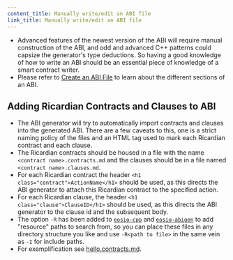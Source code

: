 ```yaml
---
content_title: Manually write/edit an ABI file
link_title: Manually write/edit an ABI file
---
```


- Advanced features of the newest version of the ABI will require manual construction of the ABI, and odd and advanced C++ patterns could capsize the generator's type deductions. So having a good knowledge of how to write an ABI should be an essential piece of knowledge of a smart contract writer.
- Please refer to [Create an ABI File](00_understanding-abi-files.md#create-an-abi-file) to learn about the different sections of an ABI.

## Adding Ricardian Contracts and Clauses to ABI
- The ABI generator will try to automatically import contracts and clauses into the generated ABI.  There are a few caveats to this, one is a strict naming policy of the files and an HTML tag used to mark each Ricardian contract and each clause.
- The Ricardian contracts should be housed in a file with the name `<contract name>.contracts.md` and the clauses should be in a file named `<contract name>.clauses.md`.
 - For each Ricardian contract the header `<h1 class="contract">ActionName</h1>` should be used, as this directs the ABI generator to attach this Ricardian contract to the specified action.
 - For each Ricardian clause, the header `<h1 class="clause">ClauseID</h1>` should be used, as this directs the ABI generator to the clause id and the subsequent body.
 - The option `-R` has been added to [`eosio-cpp`](../../03_command-reference/eosio-cpp.md) and [`eosio-abigen`](../../03_command-reference/eosio-abigen.md) to add "resource" paths to search from, so you can place these files in any directory structure you like and use `-R<path to file>` in the same vein as `-I` for include paths.
 - For exemplification see [hello.contracts.md](https://github.com/EOSIO/eosio.cdt/blob/master/examples/hello/ricardian/hello.contracts.md).
